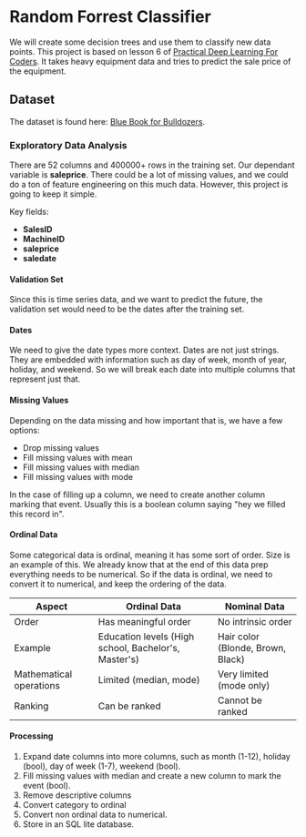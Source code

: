 # Random Forrest Classifier

We will create some decision trees and use them to classify new data points. This project is based on lesson 6 of [Practical Deep Learning For Coders](https://course.fast.ai/Lessons/lesson6.html). It takes heavy equipment data and tries to predict the sale price of the equipment.

## Dataset

The dataset is found here: [Blue Book for Bulldozers](https://www.kaggle.com/datasets/farhanreynaldo/blue-book-for-bulldozer).

### Exploratory Data Analysis

There are 52 columns and 400000+ rows in the training set. Our dependant variable is **saleprice**. There could be a lot of missing values, and we could do a ton of feature engineering on this much data. However, this project is going to keep it simple.

Key fields:

- **SalesID**
- **MachineID**
- **saleprice**
- **saledate**

#### Validation Set

Since this is time series data, and we want to predict the future, the validation set would need to be the dates after the training set.

#### Dates

We need to give the date types more context. Dates are not just strings. They are embedded with information such as day of week, month of year, holiday, and weekend. So we will break each date into multiple columns that represent just that.

#### Missing Values

Depending on the data missing and how important that is, we have a few options:

- Drop missing values
- Fill missing values with mean
- Fill missing values with median
- Fill missing values with mode

In the case of filling up a column, we need to create another column marking that event. Usually this is a boolean column saying "hey we filled this record in".

#### Ordinal Data

Some categorical data is ordinal, meaning it has some sort of order. Size is an example of this. We already know that at the end of this data prep everything needs to be numerical. So if the data is ordinal, we need to convert it to numerical, and keep the ordering of the data.

| Aspect | Ordinal Data | Nominal Data |
| --- | --- | --- |
| Order | Has meaningful order | No intrinsic order |
| Example | Education levels (High school, Bachelor's, Master's) | Hair color (Blonde, Brown, Black) |
| Mathematical operations | Limited (median, mode) | Very limited (mode only) |
| Ranking | Can be ranked | Cannot be ranked |

#### Processing

1. Expand date columns into more columns, such as month (1-12), holiday (bool), day of week (1-7), weekend (bool).
2. Fill missing values with median and create a new column to mark the event (bool).
3. Remove descriptive columns
4. Convert category to ordinal
5. Convert non ordinal data to numerical.
6. Store in an SQL lite database.
